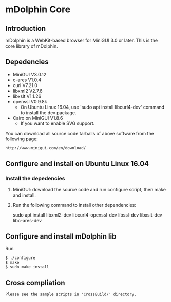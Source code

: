 # mDolphin Core

## Introduction

mDolphin is a WebKit-based browser for MiniGUI 3.0 or later.
This is the core library of mDolphin.


## Depedencies

  * MiniGUI V3.0.12
  * c-ares V1.0.4
  * curl V7.21.0
  * libxml2 V2.7.6
  * libxslt V1.1.26
  * openssl V0.9.8k
    * On Ubuntu Linux 16.04, use 'sudo apt install libcurl4-dev' command to install the dev package.
  * Cairo on MiniGUI V1.8.6
    * If you want to enable SVG support.

You can download all source code tarballs of above software from the following page:

    http://www.minigui.com/en/download/


## Configure and install on Ubuntu Linux 16.04

### Install the depedencies

  1. MiniGUI: download the source code and run configure script, then make and install.
  2. Run the following command to install other dependencies:

        sudo apt install libxml2-dev libcurl4-openssl-dev libssl-dev libxslt-dev libc-ares-dev

## Configure and install mDolphin lib

  Run

    $ ./configure
    $ make
    $ sudo make install

## Cross compliation

    Please see the sample scripts in 'CrossBuild/' directory.


